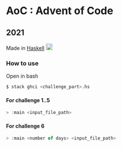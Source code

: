 # AoC : Advent of Code 

## 2021

Made in [Haskell](https://www.haskell.org/)
<img src="https://upload.wikimedia.org/wikipedia/commons/thumb/1/1c/Haskell-Logo.svg/1280px-Haskell-Logo.svg.png" alt="drawing" width="18"/>

### How to use

Open in bash

```bash
$ stack ghci <challenge_part>.hs
```

#### For challenge 1..5

```hs
> :main <input_file_path>
```

#### For challenge 6

```hs
> :main <number of days> <input_file_path>
```
